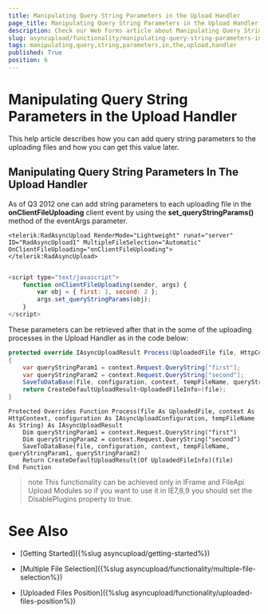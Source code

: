 ```yaml
---
title: Manipulating Query String Parameters in the Upload Handler
page_title: Manipulating Query String Parameters in the Upload Handler - RadAsyncUpload
description: Check our Web Forms article about Manipulating Query String Parameters in the Upload Handler.
slug: asyncupload/functionality/manipulating-query-string-parameters-in-the-upload-handler
tags: manipulating,query,string,parameters,in,the,upload,handler
published: True
position: 6
---
```


# Manipulating Query String Parameters in the Upload Handler



This help article describes how you can add query string parameters to the uploading files and how you can get this value later.

## Manipulating Query String Parameters In The Upload Handler

As of Q3 2012 one can add string parameters to each uploading file in the **onClientFileUploading** client event by using the **set_queryStringParams()** method of the eventArgs parameter.

````ASP.NET
<telerik:RadAsyncUpload RenderMode="Lightweight" runat="server" ID="RadAsyncUpload1" MultipleFileSelection="Automatic" OnClientFileUploading="onClientFileUploading">
</telerik:RadAsyncUpload>
	         
````

````JavaScript
<script type="text/javascript">
    function onClientFileUploading(sender, args) {
        var obj = { first: 1, second: 2 };
        args.set_queryStringParams(obj);
    }
</script>  
````

These parameters can be retrieved after that in the some of the uploading processes in the Upload Handler as in the code below:

````C#	    
protected override IAsyncUploadResult Process(UploadedFile file, HttpContext context, IAsyncUploadConfiguration configuration, string tempFileName)
{
    var queryStringParam1 = context.Request.QueryString["first"];
    var queryStringParam2 = context.Request.QueryString["second"];
    SaveToDataBase(file, configuration, context, tempFileName, queryStringParam1, queryStringParam2);
    return CreateDefaultUploadResult<UploadedFileInfo>(file);
}
````

````VB.NET
Protected Overrides Function Process(file As UploadedFile, context As HttpContext, configuration As IAsyncUploadConfiguration, tempFileName As String) As IAsyncUploadResult
    Dim queryStringParam1 = context.Request.QueryString("first")
    Dim queryStringParam2 = context.Request.QueryString("second")
    SaveToDataBase(file, configuration, context, tempFileName, queryStringParam1, queryStringParam2)
    Return CreateDefaultUploadResult(Of UploadedFileInfo)(file)
End Function	
````

>note This functionality can be achieved only in IFrame and FileApi Upload Modules so if you want to use it in IE7,8,9 you should set the DisablePlugins property to true.
>

# See Also

 * [Getting Started]({%slug asyncupload/getting-started%})

 * [Multiple File Selection]({%slug asyncupload/functionality/multiple-file-selection%})

 * [Uploaded Files Position]({%slug asyncupload/functionality/uploaded-files-position%})

